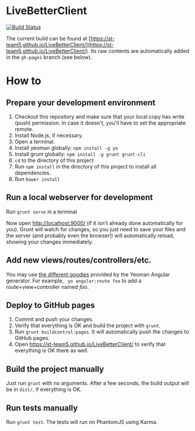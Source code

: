 LiveBetterClient
================

[![Build Status](https://travis-ci.org/ST-Team5/LiveBetterClient.svg?branch=master)](https://travis-ci.org/ST-Team5/LiveBetterClient)

The current build can be found at [https://st-team5.github.io/LiveBetterClient/](https://st-team5.github.io/LiveBetterClient/). Its raw contents are automatically added in the `gh-pages` branch (see below).

How to
======

Prepare your development environment
------------------------------------
1. Checkout this repository and make sure that your local copy has write (push) permission. In case it doesn't, you'll have to set the appropriate remote.
1. Install Node.js, if necessary.
1. Open a terminal.
1. Install yeoman globally: `npm install -g yo`
1. Install grunt globally: `npm install -g grunt grunt-cli`
1. `cd` to the directory of this project
1. Run `npm install` in the directory of this project to install all dependencies.
1. Run `bower install`

Run a local webserver for development
-------------------------------------
Run `grunt serve` in a terminal

Now open [http://localhost:9000/](http://localhost:9000/) (if it isn't already done automatically for you). Grunt will watch for changes, so you just need to save your files and the server (and probably even the browser!) will automatically reload, showing your changes immediately.

Add new views/routes/controllers/etc.
-------------------------------------
You may use [the different goodies](https://github.com/yeoman/generator-angular) provided by the Yeoman Angular generator. For example, ` yo angular:route foo` to add a route+view+controller named _foo_.

Deploy to GitHub pages
----------------------
1. Commit and push your changes.
1. Verify that everything is OK and build the project with `grunt`.
1. Run `grunt buildcontrol:pages`. It will automatically push the changes to GitHub pages.
1. Open https://st-team5.github.io/LiveBetterClient/ to verify that everything is OK there as well.

Build the project manually
--------------------------
Just run `grunt` with no arguments. After a few seconds, the build output will be in `dist/`, if everything is OK.

Run tests manually
------------------
Run `grunt test`. The tests will run on PhantomJS using Karma.
